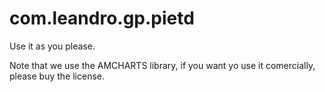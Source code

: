 com.leandro.gp.pietd
====================
Use it as you please.

Note that we use the AMCHARTS library, if you want yo use it comercially, please buy the license.

